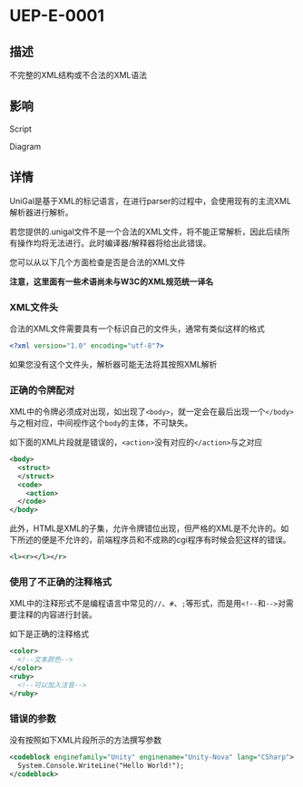 # UEP-E-0001

## 描述

不完整的XML结构或不合法的XML语法

## 影响

Script

Diagram

## 详情

UniGal是基于XML的标记语言，在进行parser的过程中，会使用现有的主流XML解析器进行解析。

若您提供的.unigal文件不是一个合法的XML文件，将不能正常解析，因此后续所有操作均将无法进行。此时编译器/解释器将给出此错误。

您可以从以下几个方面检查是否是合法的XML文件

**注意，这里面有一些术语尚未与W3C的XML规范统一译名**

### XML文件头

合法的XML文件需要具有一个标识自己的文件头，通常有类似这样的格式

```xml
<?xml version="1.0" encoding="utf-8"?>
```

如果您没有这个文件头，解析器可能无法将其按照XML解析

### 正确的令牌配对

XML中的令牌必须成对出现，如出现了```<body>```，就一定会在最后出现一个```</body>```与之相对应，中间视作这个```body```的主体，不可缺失。

如下面的XML片段就是错误的，```<action>```没有对应的```</action>```与之对应

```xml
<body>
  <struct>
  </struct>
  <code>
    <action>
  </code>
</body>
```

此外，HTML是XML的子集，允许令牌错位出现，但严格的XML是不允许的。如下所述的便是不允许的，前端程序员和不成熟的cgi程序有时候会犯这样的错误。

```xml
<l><r></l></r>
```

### 使用了不正确的注释格式

XML中的注释形式不是编程语言中常见的```//```、```#```、```;```等形式，而是用```<!--```和```-->```对需要注释的内容进行封装。

如下是正确的注释格式

```xml
<color>
  <!--文本颜色-->
</color>
<ruby>
  <!--可以加入注音-->
</ruby>
```

### 错误的参数

没有按照如下XML片段所示的方法撰写参数

```xml
<codeblock enginefamily="Unity" enginename="Unity-Nova" lang="CSharp">
  System.Console.WriteLine("Hello World!"); 
</codeblock>
```

